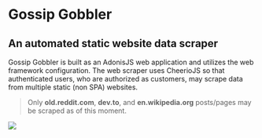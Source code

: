 # Gossip Gobbler

## An automated static website data scraper

Gossip Gobbler is built as an AdonisJS web application and utilizes the web framework configuration.  The web scraper uses CheerioJS so that authenticated users, who are authorized as customers, may scrape data from multiple static (non SPA) websites.

> Only **old.reddit.com**, **dev.to**, and **en.wikipedia.org** posts/pages may be scraped as of this moment.

![](https://ik.imagekit.io/xbkhabiqcy9/img/image_IxixZBF9U.png?ik-sdk-version=javascript-1.4.3&updatedAt=1671336245654)